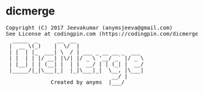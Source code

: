 # dicmerge
<pre>
Copyright (C) 2017 Jeevakumar (anymsjeeva@gmail.com)
See License at codingpin.com (https://codingpin.com/dicmergeproject)
  _____  _      __  __                     
 |  __ \(_)    |  \/  |                    
 | |  | |_  ___| \  / | ___ _ __ __ _  ___ 
 | |  | | |/ __| |\/| |/ _ \ '__/ _` |/ _ \
 | |__| | | (__| |  | |  __/ | | (_| |  __/
 |_____/|_|\___|_|  |_|\___|_|  \__, |\___|
                                 __/ |     
              Created by anyms  |___/      

</pre>